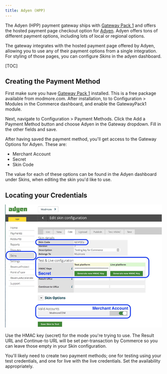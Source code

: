 ```yaml
---
title: Adyen (HPP)
---
```


The Adyen (HPP) payment gateway ships with [Gateway Pack 1](../Modules/Payments/GatewayPack1) and offers the hosted payment page checkout option for [Adyen](https://www.adyen.com). Adyen offers tons of different payment options, including lots of local or regional options.

The gateway integrates with the hosted payment page offered by Adyen, allowing you to use any of their payment options from a single integration. For styling of those pages, you can configure _Skins_ in the adyen dashboard.

[TOC]

## Creating the Payment Method

First make sure you have [Gateway Pack 1](../Modules/Payments/GatewayPack1) installed. This is a free package available from modmore.com. After installation, to to Configuration > Modules in the Commerce dashboard, and enable the GatewayPack1 module.

Next, navigate to Configuration > Payment Methods. Click the Add a Payment Method button and choose Adyen in the Gateway dropdown. Fill in the other fields and save. 

After having saved the payment method, you'll get access to the Gateway Options for Adyen. These are:

- Merchant Account
- Secret
- Skin Code

The value for each of these options can be found in the Adyen dashboard under Skins, when editing the skin you'd like to use. 

## Locating your Credentials

![Screenshot showing the Adyen skin edit page and where to find the right values](../../images/gateways/adyen-skin.jpg)

Use the HMAC key (secret) for the mode you're trying to use. The Result URL and Continue-to URL will be set per-transaction by Commerce so you can leave those empty in your Skin configuration.

You'll likely need to create two payment methods; one for testing using your test credentials, and one for live with the live credentials. Set the availability appropriately.

